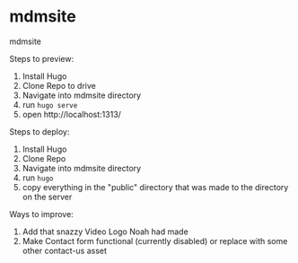 # mdmsite
mdmsite

Steps to preview:

1) Install Hugo
2) Clone Repo to drive
3) Navigate into mdmsite directory
4) run `hugo serve`
5) open http://localhost:1313/

Steps to deploy:

1) Install Hugo
2) Clone Repo
3) Navigate into mdmsite directory
4) run `hugo`
5) copy everything in the "public" directory that was made to the directory on the server


Ways to improve:

1) Add that snazzy Video Logo Noah had made
2) Make Contact form functional (currently disabled) or replace with some other contact-us asset

